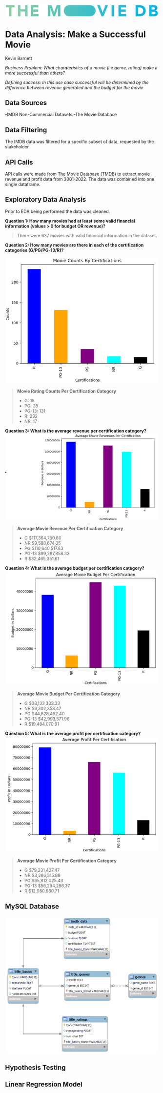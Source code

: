 ![tmdb_logo](https://github.com/kevinbrnett/How-to-Make-a-Successful-Movie/blob/main/Images/tmdb_logo.png)

# Data Analysis: Make a Successful Movie

Kevin Barnett

*Business Problem: What charateristics of a movie (i.e genre, rating) make it more successful than others?*

*Defining success: In this use case successful will be determined by the difference between revenue generated and the budget for the movie*

## Data Sources
-IMDB Non-Commercial Datasets
-The Movie Database

## Data Filtering
The IMDB data was filtered for a specific subset of data, requested by the stakeholder.

## API Calls
API calls were made from The Movie Database (TMDB) to extract movie revenue and profit data from 2001-2022. The data was combined into one single dataframe.

## Exploratory Data Analysis
Prior to EDA being performed the data was cleaned.

**Question 1: How many movies had at least some valid financial information (values > 0 for budget OR revenue)?**
> There were 637 movies with valid financial information in the dataset.

**Question 2: How many movies are there in each of the certification categories (G/PG/PG-13/R)?**

![categories](https://github.com/kevinbrnett/How-to-Make-a-Successful-Movie/blob/main/Images/question2.png)

> **Movie Rating Counts Per Certification Category**
 > - G: 15
 > - PG: 35
 > - PG-13: 131
 > - R: 232
 > - NR: 17

**Question 3: What is the average revenue per certification category?**
![avg_rev](https://github.com/kevinbrnett/How-to-Make-a-Successful-Movie/blob/main/Images/question3.png)

> **Average Movie Revenue Per Certification Category**
> - G       $117,364,760.80
> - NR        $9,588,674.35
> - PG      $110,640,517.83
> - PG-13    $99,287,858.33
> - R        $32,465,051.61

**Question 4: What is the average budget per certification category?**
![avg_budg](https://github.com/kevinbrnett/How-to-Make-a-Successful-Movie/blob/main/Images/question4.png)

> **Average Movie Budget Per Certification Category**
> - G        $38,133,333.33
> - NR        $6,302,358.47
> - PG       $44,828,492.40
> - PG-13    $42,993,571.96
> - R        $19,484,070.91

**Question 5: What is the average profit per certification category?**
![avg_profit](https://github.com/kevinbrnett/How-to-Make-a-Successful-Movie/blob/main/Images/question5.png)

> **Average Movie Profit Per Certification Category**
> - G        $79,231,427.47
> - NR        $3,286,315.88
> - PG       $65,812,025.43
> - PG-13    $56,294,286.37
> - R        $12,980,980.71

## MySQL Database
![erd](https://github.com/kevinbrnett/How-to-Make-a-Successful-Movie/blob/main/Images/movies_erd.png)

## Hypothesis Testing

## Linear Regression Model

